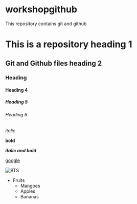 # workshopgithub
This repository contains git and github

# This is a repository heading 1
## Git and Github files heading 2
### Heading
#### Heading 4
##### Heading 5
###### Heading 6

*italic*

**bold**

***italic and bold***

[google](https://www.google.com/)

![BTS](https://www.gannett-cdn.com/presto/2021/05/21/USAT/617487f8-9e45-414a-9178-c8c01cf36e19-__Butter___2.jpg)

* Fruits 
  * Mangoes
  * Apples
  * Bananas
